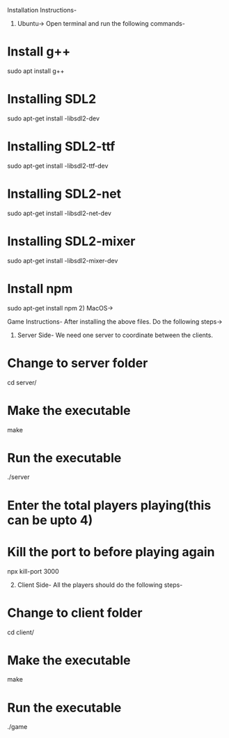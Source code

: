 
Installation Instructions-
1) Ubuntu-> Open terminal and run the following commands-
# Install g++
sudo apt install g++
# Installing SDL2
sudo apt-get install -libsdl2-dev
# Installing SDL2-ttf
sudo apt-get install -libsdl2-ttf-dev
# Installing SDL2-net
sudo apt-get install -libsdl2-net-dev
# Installing SDL2-mixer
sudo apt-get install -libsdl2-mixer-dev
# Install npm
sudo apt-get install npm
2) MacOS->

Game Instructions- After installing the above files. Do the following steps->
1) Server Side- We need one server to coordinate between the clients. 
# Change to server folder
cd server/
# Make the executable
make
# Run the executable
./server
# Enter the total players playing(this can be upto 4)
# Kill the port to before playing again
npx kill-port 3000

2) Client Side- All the players should do the following steps-
# Change to client folder
cd client/
# Make the executable
make
# Run the executable
./game


